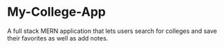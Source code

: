 # My-College-App
A full stack MERN application that lets users  search for colleges and save their favorites as well as add notes.
